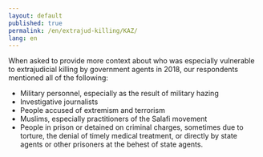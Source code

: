 ```yaml
---
layout: default
published: true
permalink: /en/extrajud-killing/KAZ/
lang: en
---
```


When asked to provide more context about who was especially vulnerable to extrajudicial killing by government agents in 2018, our respondents mentioned all of the following:
-	Military personnel, especially as the result of military hazing
-	Investigative journalists
-	People accused of extremism and terrorism
-	Muslims, especially practitioners of the Salafi movement
-	People in prison or detained on criminal charges, sometimes due to torture, the denial of timely medical treatment, or directly by state agents or other prisoners at the behest of state agents.

